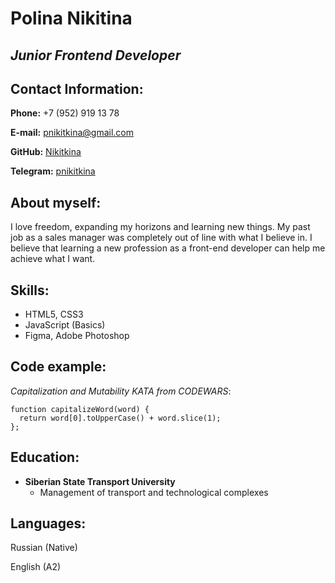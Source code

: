 # **Polina Nikitina**
## ***Junior Frontend Developer***

## **Contact Information:**
**Phone:** +7 (952) 919 13 78

**E-mail:** pnikitkina@gmail.com

**GitHub:** [Nikitkina](https://github.com/Nikitkina)

**Telegram:** [pnikitkina](https://t.me/pnikitkina)

## **About myself:**
I love freedom, expanding my horizons and learning new things. My past job as a sales manager was completely out of line with what I believe in. I believe that learning a new profession as a front-end developer can help me achieve what I want.

## **Skills:**
* HTML5, CSS3
* JavaScript (Basics)
* Figma, Adobe Photoshop

## **Code example:**
*Capitalization and Mutability KATA from CODEWARS*:
```
function capitalizeWord(word) {
  return word[0].toUpperCase() + word.slice(1);
};
```

## **Education:**
* **Siberian State Transport University**
  + Management of transport and technological complexes


## **Languages:**
Russian (Native)

English (A2)